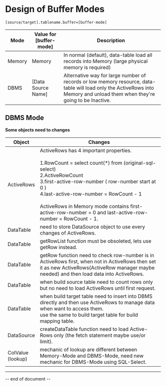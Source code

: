 
# Design of Buffer Modes

```properties
[source/target].tablename.buffer=[buffer-mode]
```

| Mode   | Value for [buffer-mode] | Description                                                  |
| ------ | ----------------------- | ------------------------------------------------------------ |
| Memory | Memory                  | In normal (default), data-table load all records into Memory (large physical memory is required) |
| DBMS   | [Data Source Name]      | Alternative way for large number of records or low memory resource, data-table will load only the ActiveRows into Memory and unload them when they're going to be Inactive. |



## DBMS Mode

**Some objects need to changes**

| Object                 | Changes                                                      |
| ---------------------- | ------------------------------------------------------------ |
| ActiveRows             | ActiveRows has 4 important properties.<br /><br />1.RowCount = select count(*) from (original-sql-select)<br />2.ActiveRowCount<br />3.first-active-row-number ( row-number start at 0 )<br />4.last-active-row-number = RowCount - 1<br /><br />ActiveRows in Memory mode contains first-active-row-number = 0 and last-active-row-number = RowCount - 1. |
| DataTable              | need to store DataSource object to use every changes of ActiveRows. |
| DataTable              | getRowList function must be obsoleted,  lets use getRow instead. |
| DataTable              | getRow function need to check row-number is in ActiveRows first, when not in ActiveRows then set it as new ActiveRows(ActiveRow manager maybe needed) and then load data into ActiveRows. |
| DataTable              | when build source table need to count rows only but no need to load ActiveRows until first request. |
| DataTable              | when build target table need to insert into DBMS directly and then use ActiveRows to manage data when want to access them.<br />use the same to build target table for build mapping table. |
| DataSource             | createDataTable function need to load Active-Rows only (the fetch statement maybe use/or limit). |
| ColValue<br />(lookup) | mechanic of lookup are different between Memory-Mode and DBMS-Mode, need new mechanic for DBMS-Mode using SQL-Select. |





----

-- end of document --
